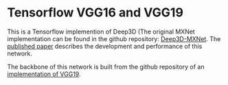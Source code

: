 # Tensorflow VGG16 and VGG19

This is a Tensorflow implemention of Deep3D (The original MXNet implementation can be found in the github repository: <a href="https://github.com/piiswrong/deep3d">Deep3D-MXNet</a>. The <a href="https://arxiv.org/abs/1604.03650">published paper</a> describes the development and performance of this network. 

The backbone of this network is built from the github repository of an <a href="https://github.com/machrisaa/tensorflow-vgg">implementation of VGG19</a>.
